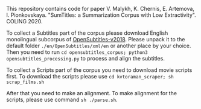 This repository contains code for paper V. Malykh, K. Chernis, E. Artemova, I. Pionkovskaya. "SumTitles: a Summarization Corpus with Low Extractivity". COLING 2020.

To collect a Subtitles part of the corpus please download English monolingual subcorpus of [OpenSubtitles-v2018](http://opus.nlpl.eu/OpenSubtitles-v2018.php).
Please unpack it to the default folder `./en/OpenSubtitles/xml/en` or another place by your choice. Then you need to run 
`cd opensubtitles_corpus; python3 opensubtitles_processing.py` to process and align the subtitles.

To collect a Scripts part of the corpus you need to download movie scripts first.
To download the scripts please use `cd kvtoraman_scraper; sh scrap_films.sh`

After that you need to make an alignment.
To make alignment for the scripts, please use command `sh ./parse.sh`.